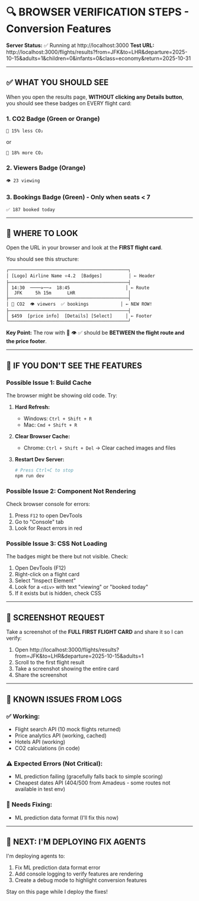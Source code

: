 # 🔍 BROWSER VERIFICATION STEPS - Conversion Features

**Server Status:** ✅ Running at http://localhost:3000
**Test URL:** http://localhost:3000/flights/results?from=JFK&to=LHR&departure=2025-10-15&adults=1&children=0&infants=0&class=economy&return=2025-10-31

---

## ✅ WHAT YOU SHOULD SEE

When you open the results page, **WITHOUT clicking any Details button**, you should see these badges on EVERY flight card:

### **1. CO2 Badge** (Green or Orange)
```
🍃 15% less CO₂
```
or
```
🍃 18% more CO₂
```

### **2. Viewers Badge** (Orange)
```
👁️ 23 viewing
```

### **3. Bookings Badge** (Green) - Only when seats < 7
```
✅ 187 booked today
```

---

## 📍 WHERE TO LOOK

Open the URL in your browser and look at the **FIRST flight card**.

You should see this structure:

```
┌─────────────────────────────────────────────┐
│ [Logo] Airline Name ⭐4.2  [Badges]          │ ← Header
├─────────────────────────────────────────────┤
│ 14:30  ────✈──→  18:45                     │ ← Route
│  JFK     5h 15m      LHR                    │
├─────────────────────────────────────────────┤
│ 🍃 CO2  👁️ viewers  ✅ bookings            │ ← NEW ROW!
├─────────────────────────────────────────────┤
│ $459  [price info]  [Details] [Select]     │ ← Footer
└─────────────────────────────────────────────┘
```

**Key Point:** The row with 🍃 👁️ ✅ should be **BETWEEN the flight route and the price footer**.

---

## 🐛 IF YOU DON'T SEE THE FEATURES

### **Possible Issue 1: Build Cache**
The browser might be showing old code. Try:

1. **Hard Refresh:**
   - Windows: `Ctrl + Shift + R`
   - Mac: `Cmd + Shift + R`

2. **Clear Browser Cache:**
   - Chrome: `Ctrl + Shift + Del` → Clear cached images and files

3. **Restart Dev Server:**
   ```bash
   # Press Ctrl+C to stop
   npm run dev
   ```

### **Possible Issue 2: Component Not Rendering**
Check browser console for errors:
1. Press `F12` to open DevTools
2. Go to "Console" tab
3. Look for React errors in red

### **Possible Issue 3: CSS Not Loading**
The badges might be there but not visible. Check:
1. Open DevTools (F12)
2. Right-click on a flight card
3. Select "Inspect Element"
4. Look for a `<div>` with text "viewing" or "booked today"
5. If it exists but is hidden, check CSS

---

## 📸 SCREENSHOT REQUEST

Take a screenshot of the **FULL FIRST FLIGHT CARD** and share it so I can verify:
1. Open http://localhost:3000/flights/results?from=JFK&to=LHR&departure=2025-10-15&adults=1
2. Scroll to the first flight result
3. Take a screenshot showing the entire card
4. Share the screenshot

---

## 🔧 KNOWN ISSUES FROM LOGS

### ✅ **Working:**
- Flight search API (10 mock flights returned)
- Price analytics API (working, cached)
- Hotels API (working)
- CO2 calculations (in code)

### ⚠️ **Expected Errors (Not Critical):**
- ML prediction failing (gracefully falls back to simple scoring)
- Cheapest dates API (404/500 from Amadeus - some routes not available in test env)

### 🔴 **Needs Fixing:**
- ML prediction data format (I'll fix this now)

---

## 🚀 NEXT: I'M DEPLOYING FIX AGENTS

I'm deploying agents to:
1. Fix ML prediction data format error
2. Add console logging to verify features are rendering
3. Create a debug mode to highlight conversion features

Stay on this page while I deploy the fixes!
